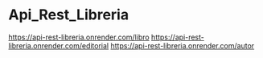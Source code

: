 # Api_Rest_Libreria

https://api-rest-libreria.onrender.com/libro
https://api-rest-libreria.onrender.com/editorial
https://api-rest-libreria.onrender.com/autor
